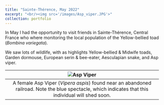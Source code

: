 ```yaml
---
title: "Sainte-Thérence, May 2022"
excerpt: "<br/><img src='/images/Asp_viper.JPG'>"
collection: portfolio
---
```


In May I had the opportunity to visit friends in Sainte-Thérence, Central France who where monitoring the local population of the Yellow-bellied toad (*Bombina variegata*).

We saw lots of wildlife, with as highlights Yellow-bellied & Midwife toads, Garden dormouse, European serin & bee-eater, Aesculapian snake, and Asp viper. 

| ![Asp Viper](/images/Asp_viper.JPG) |
|:--:| 
| A female Asp Viper (*Vipera aspis*) found near an abandoned railroad. Note the blue spectacle, which indicates that this individual will shed soon. 


